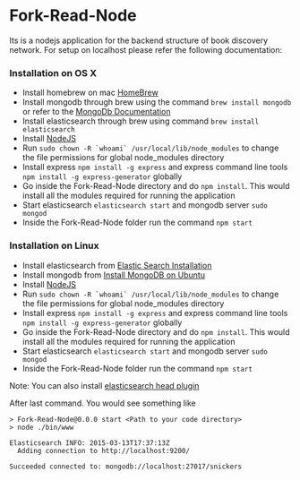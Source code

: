 # Fork-Read-Node
Its is a nodejs application for the backend structure of book discovery network. For setup on localhost please refer the following documentation:

### Installation on OS X
* Install homebrew on mac [HomeBrew](http://brew.sh/)
* Install mongodb through brew using the command `brew install mongodb` or refer to the [MongoDb Documentation](http://docs.mongodb.org/manual/tutorial/install-mongodb-on-os-x/)
* Install elasticsearch through brew using command `brew install elasticsearch`
* Install [NodeJS](https://nodejs.org/)
* Run ```sudo chown -R `whoami` /usr/local/lib/node_modules``` to change the file permissions for global node_modules directory
* Install express `npm install -g express` and express command line tools `npm install -g express-generator` globally
* Go inside the Fork-Read-Node directory and do `npm install`. This would install all the modules required for running the application
* Start elasticsearch `elasticsearch start` and mongodb server `sudo mongod`
* Inside the Fork-Read-Node folder run the command `npm start`

### Installation on Linux
* Install elasticsearch from [Elastic Search Installation](http://www.elastic.co/guide/en/elasticsearch/reference/current/setup-repositories.html)
* Install mongodb from [Install MongoDB on Ubuntu](http://docs.mongodb.org/manual/tutorial/install-mongodb-on-ubuntu/)
* Install [NodeJS](https://nodejs.org/)
* Run ```sudo chown -R `whoami` /usr/local/lib/node_modules``` to change the file permissions for global node_modules directory
* Install express `npm install -g express` and express command line tools `npm install -g express-generator` globally
* Go inside the Fork-Read-Node directory and do `npm install`. This would install all the modules required for running the application
* Start elasticsearch `elasticsearch start` and mongodb server `sudo mongod`
* Inside the Fork-Read-Node folder run the command `npm start`

Note: You can also install [elasticsearch head plugin](https://github.com/mobz/elasticsearch-head)

After last command. You would see something like
```
> Fork-Read-Node@0.0.0 start <Path to your code directory>
> node ./bin/www

Elasticsearch INFO: 2015-03-13T17:37:13Z
  Adding connection to http://localhost:9200/

Succeeded connected to: mongodb://localhost:27017/snickers
```
